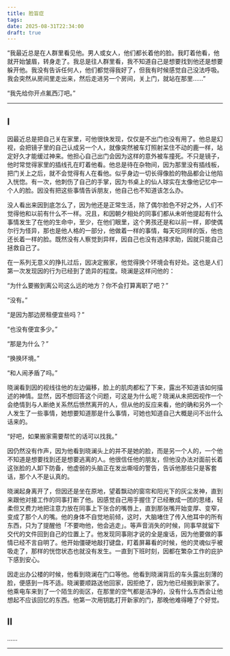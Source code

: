 ```yaml
---
title: 脸盲症
tags:
date: 2025-08-31T22:34:00
draft: true
---
```


“我最近总是在人群里看见他。男人或女人，他们都长着他的脸。我盯着他看，他就开始皱眉，转身走了。我总是往人群里看，我不知道自己是想要找到他还是想要躲开他。我没有告诉任何人，他们都觉得我好了，但我有时候感觉自己没法呼吸。我会突然从房间里走出来，然后走进另一个房间，关上门，就站在那里……”

“我先给你开点氟西汀吧。”<!--more-->

---

## I

因最近总是把自己关在家里，可他很快发现，仅仅是不出门也没有用了。他总是幻视，会把镜子里的自己认成另一个人，就像突然被车灯照射呆住不动的鹿一样，站定好久才能缓过神来。他担心自己出门会因为这样的意外被车撞死。不只是镜子，他时常觉得家里的插线孔在盯着他看。他总是待在杂物间，因为那里没有插线板，把门关上之后，就不会觉得有人在看他。似乎身边一切长得像脸的物品都会让他陷入恍惚。有一次，他刺伤了自己的手掌，因为书桌上的仙人球实在太像他记忆中一个人的脸。因没有把这些事情告诉朋友，他自己也不知道该怎么办。

没人看出来因到底怎么了，因为他还是正常生活，除了偶尔脸色不好之外，人们不觉得他和以前有什么不一样。况且，和因朝夕相处的同事们都从未听他提起有什么事情发生了在他的生命中，至少，在他们眼里，这个男孩还是和以前一样，即使偶尔行为怪异，那也是他人格的一部分，他做着一样的事情，每天吃同样的饭，他也还长着一样的脸。既然没有人察觉到异样，因自己也没有选择求助，因就只能自己拯救自己了。

在一系列无意义的挣扎过后，因决定搬家，他觉得换个环境会有好处。这也是人们第一次发现因的行为已经到了诡异的程度。晓澜是这样问他的：

“为什么要搬到离公司这么远的地方？你不会打算离职了吧？”

“没有。”

“是因为那边房租便宜些吗？”

“也没有便宜多少。”

“那是为什么？”

“换换环境。”

“和人闹矛盾了吗。”

晓澜看到因的视线往他的左边偏移，脸上的肌肉都松了下来，露出不知道该如何描述的神情。显然，因不想回答这个问题，可这是为什么呢？晓澜从未把因视作一个会绝情到与人断绝关系然后愤然离开的人，但从他的反应来看，他的确和另外一个人发生了一些事情，她想要知道那是什么事情，可她也知道自己大概是问不出什么话来的。

“好吧，如果搬家需要帮忙的话可以找我。”

因仍然没有作声，因为他看到晓澜头上的并不是她的脸，而是另一个人的，一个他不知道是想要找到还是想要逃离的人。他很信任他的朋友，但他没办法对面前长着这张脸的人卸下防备，他虚弱的头脑正在发出嘶哑的警告，告诉他那些只是客套话，那个人不是认真的。

晓澜起身离开了，但因还是坐在原地，望着飘动的窗帘和阳光下的灰尘发神，直到来跟他对接工作的同事打断了他。因感觉自己用手握住了已经散成一团的思绪，轻柔但又费力地把注意力放在同事上下张合的嘴唇上，直到那张嘴开始变厚、变窄，变成了那个人的嘴。他的身体不自觉地前倾，这时，大脑堵住了传入他耳中的所有东西，只为了提醒他「不要吻他，他会逃走」。等声音消失的时候，同事早就留下交代的文件回到自己的位置上了。他发现同事刚才说的全是废话，因为他要做的事情已经不言自明了。他开始僵硬地敲打键盘，盯着屏幕看的时候，他的灵魂似乎被吸走了，那样的恍惚状态也就没有发生。一直到下班时刻，因都在繁杂工作的庇护下感到安心。

因走出办公楼的时候，他看到晓澜在门口等他。他看到晓澜背后的车头露出刻薄的脸，便感到一阵不适。晓澜要顺路送他回家，因拒绝了，因为他已经搬到新家了。他乘电车来到了一个陌生的街区，在那里的空气都是洁净的，没有什么东西会让他想起不应该回忆的东西。他第一次用钥匙打开新家的门，那晚他难得睡了个好觉。

## II

……

---

<!-- notes:

新家的房间是空的，之后人们才发现因每天蹲坐在空房间的正中央

-->
